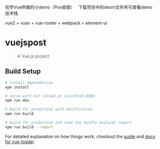 
初学Vue所做的小demo（Pos收银）
 
下载项目中的deom文件夹可查看demo
 
技术栈

vue2 + vuex + vue-router + webpack + element-ui

# vuejspost

> A Vue.js project

## Build Setup

``` bash
# install dependencies
npm install

# serve with hot reload at localhost:8080
npm run dev

# build for production with minification
npm run build

# build for production and view the bundle analyzer report
npm run build --report
```

For detailed explanation on how things work, checkout the [guide](http://vuejs-templates.github.io/webpack/) and [docs for vue-loader](http://vuejs.github.io/vue-loader).
